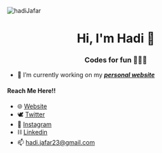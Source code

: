 <p align="left"> 
<img src="https://komarev.com/ghpvc/?username=hadiJafar&label=Profile%20views&color=0e75b6&style=flat" alt="hadiJafar" />

<h1 align="center">Hi, I'm Hadi 👋</h1>
<h3 align="center">Codes for fun 🧑🏽‍💻</h3>

- 🔭 I’m currently working on my [***personal website***](https://github.com/hadiJafar/personal-website)

#### Reach Me Here!!
- 🌐 [Website](https://hadijafar.netlify.app)
- 🕊 [Twitter](https://twitter.com/Hadi_Jafar10)
- 📸 [Instagram](https://instagram.com/hadi_jafar10)
- ⛓ [Linkedin](https://www.linkedin.com/in/hadi-jafar-950916205/)
- 📫 hadi.jafar23@gmail.com


<!--
**hadiJafar/hadiJafar** is a ✨ _special_ ✨ repository because its `README.md` (this file) appears on your GitHub profile.

Here are some ideas to get you started:

- 🔭 I’m currently working on ...
- 🌱 I’m currently learning ...
- 👯 I’m looking to collaborate on ...
- 🤔 I’m looking for help with ...
- 💬 Ask me about ...
- 📫 How to reach me: ...
- 😄 Pronouns: ...
- ⚡ Fun fact: ...
-->
